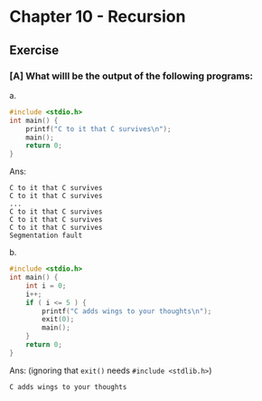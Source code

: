 # Chapter 10 - Recursion

## Exercise

### [A] What willl be the output of the following programs:
a.
```c
#include <stdio.h>
int main() {
    printf("C to it that C survives\n");
    main();
    return 0;
}
```
Ans:
```
C to it that C survives
C to it that C survives
...
C to it that C survives
C to it that C survives
C to it that C survives
Segmentation fault
```

b. 
```c
#include <stdio.h>
int main() {
    int i = 0;
    i++;
    if ( i <= 5 ) {
        printf("C adds wings to your thoughts\n");
        exit(0);
        main();
    }
    return 0;
}
```
Ans: (ignoring that `exit()` needs `#include <stdlib.h>`)
```
C adds wings to your thoughts
```
